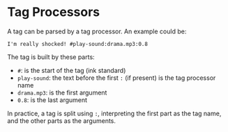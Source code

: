﻿# Tag Processors

A tag can be parsed by a tag processor. An example could be:

```ink
I'm really shocked! #play-sound:drama.mp3:0.8
```

The tag is built by these parts:

- `#`: is the start of the tag (ink standard)
- `play-sound`: the text before the first `:` (if present) is the tag processor name
- `drama.mp3`: is the first argument
- `0.8`: is the last argument

In practice, a tag is split using `:`, interpreting the first part as the tag name, and the other parts as the arguments.
